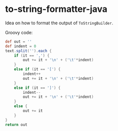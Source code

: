 # to-string-formatter-java

Idea on how to format the output of `ToStringBuilder`.

Groovy code:
```groovy
def out = ''
def indent = 0
text.split('').each {
    if (it == ',') {
        out += it + '\n' + ('\t'*indent)
    }
    else if (it == '[') {
        indent++
        out += it + '\n' + ('\t'*indent)
    }
    else if (it == ']') {
        indent--
        out += it + '\n' + ('\t'*indent)
    }
    else {
        out += it
    }
}
return out
```
